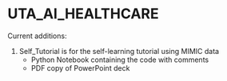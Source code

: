 # UTA_AI_HEALTHCARE
Current additions:

1. Self_Tutorial is for the self-learning tutorial using MIMIC data
   - Python Notebook containing the code with comments
   - PDF copy of PowerPoint deck
